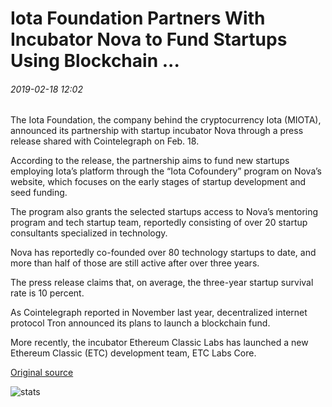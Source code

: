 # Iota Foundation Partners With Incubator Nova to Fund Startups Using Blockchain ...

###### 2019-02-18 12:02

The Iota Foundation, the company behind the cryptocurrency Iota (MIOTA), announced its partnership with startup incubator Nova through a press release shared with Cointelegraph on Feb. 18.

According to the release, the partnership aims to fund new startups employing Iota’s platform through the “Iota Cofoundery” program on Nova’s website, which focuses on the early stages of startup development and seed funding.

The program also grants the selected startups access to Nova’s mentoring program and tech startup team, reportedly consisting of over 20 startup consultants specialized in technology.

Nova has reportedly co-founded over 80 technology startups to date, and more than half of those are still active after over three years.

The press release claims that, on average, the three-year startup survival rate is 10 percent.

As Cointelegraph reported in November last year, decentralized internet protocol Tron announced its plans to launch a blockchain fund.

More recently, the incubator Ethereum Classic Labs has launched a new Ethereum Classic (ETC) development team, ETC Labs Core.

[Original source](https://cointelegraph.com/news/iota-foundation-partners-with-incubator-nova-to-fund-startups-using-blockchain)

![stats](https://c.statcounter.com/11760860/0/a89fa40b/1/ "stats")